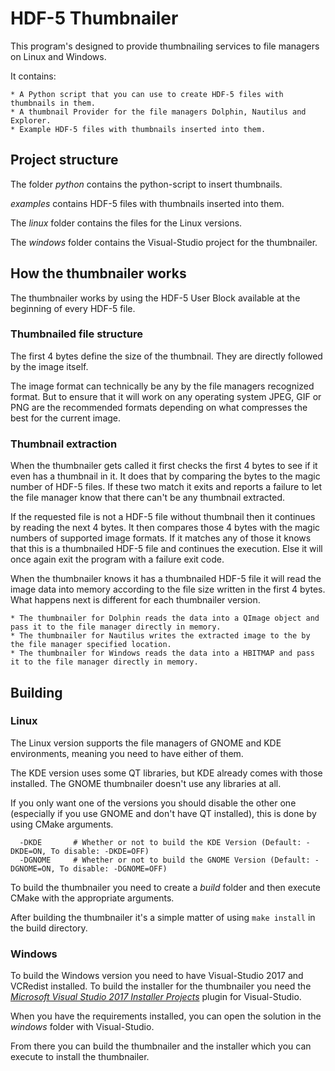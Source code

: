 # HDF-5 Thumbnailer

This program's designed to provide thumbnailing services to file managers on Linux and Windows.

It contains:

    * A Python script that you can use to create HDF-5 files with thumbnails in them.
    * A thumbnail Provider for the file managers Dolphin, Nautilus and Explorer.
    * Example HDF-5 files with thumbnails inserted into them.


## Project structure

The folder _python_ contains the python-script to insert thumbnails.

_examples_ contains HDF-5 files with thumbnails inserted into them.

The _linux_ folder contains the files for the Linux versions.

The _windows_ folder contains the Visual-Studio project for the thumbnailer.


## How the thumbnailer works

The thumbnailer works by using the HDF-5 User Block
available at the beginning of every HDF-5 file.

### Thumbnailed file structure

The first 4 bytes define the size of the thumbnail.
They are directly followed by the image itself.

The image format can technically be any by the file managers recognized format.
But to ensure that it will work on any operating system JPEG, GIF or PNG are the recommended formats
depending on what compresses the best for the current image.

### Thumbnail extraction

When the thumbnailer gets called it first checks the first 4 bytes to see if it even has a thumbnail in it.
It does that by comparing the bytes to the magic number of HDF-5 files.
If these two match it exits and reports a failure to let the file manager know that there can't be any thumbnail extracted.

If the requested file is not a HDF-5 file without thumbnail then it continues by reading the next 4 bytes.
It then compares those 4 bytes with the magic numbers of supported image formats.
If it matches any of those it knows that this is a thumbnailed HDF-5 file and continues the execution.
Else it will once again exit the program with a failure exit code.

When the thumbnailer knows it has a thumbnailed HDF-5 file it will read the image data into memory
according to the file size written in the first 4 bytes.
What happens next is different for each thumbnailer version.

    * The thumbnailer for Dolphin reads the data into a QImage object and pass it to the file manager directly in memory.
    * The thumbnailer for Nautilus writes the extracted image to the by the file manager specified location.
    * The thumbnailer for Windows reads the data into a HBITMAP and pass it to the file manager directly in memory.


## Building

### Linux

The Linux version supports the file managers of GNOME and KDE environments, meaning you need to have either of them.

The KDE version uses some QT libraries, but KDE already comes with those installed.
The GNOME thumbnailer doesn't use any libraries at all.

If you only want one of the versions you should disable the other one (especially if you use GNOME and don't have QT installed),
this is done by using CMake arguments.

```
  -DKDE       # Whether or not to build the KDE Version (Default: -DKDE=ON, To disable: -DKDE=OFF)
  -DGNOME     # Whether or not to build the GNOME Version (Default: -DGNOME=ON, To disable: -DGNOME=OFF)
```

To build the thumbnailer you need to create a _build_ folder and then execute CMake with the appropriate arguments.

After building the thumbnailer it's a simple matter of using ```make install``` in the build directory.

### Windows

To build the Windows version you need to have Visual-Studio 2017 and VCRedist installed.
To build the installer for the thumbnailer you need the
[_Microsoft Visual Studio 2017 Installer Projects_](https://marketplace.visualstudio.com/items?itemName=VisualStudioProductTeam.MicrosoftVisualStudio2017InstallerProjects) plugin for Visual-Studio.

When you have the requirements installed, you can open the solution in the _windows_ folder with Visual-Studio.

From there you can build the thumbnailer and the installer which you can execute to install the thumbnailer.

